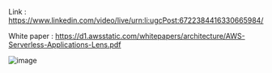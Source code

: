 
Link : https://www.linkedin.com/video/live/urn:li:ugcPost:6722384416330665984/


White paper : https://d1.awsstatic.com/whitepapers/architecture/AWS-Serverless-Applications-Lens.pdf


![image](https://user-images.githubusercontent.com/33585301/96112759-c71e4b00-0f00-11eb-96cd-ac38d5311710.png)
